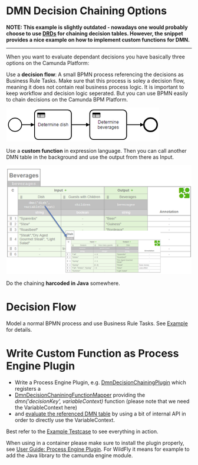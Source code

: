 # DMN Decision Chaining Options

**NOTE: This example is slightly outdated - nowadays one would probably choose to use [DRDs](https://docs.camunda.org/manual/latest/user-guide/dmn-engine/evaluate-decisions/#decisions-with-required-decisions) for chaining decision tables. However, the snippet provides a nice example on how to implement custom functions for DMN.**

----

When you want to evaluate dependant decisions you have basically three options on the Camunda Platform:

Use a **decision flow**: A small BPMN process referencing the decisions as Business Rule Tasks. Make sure that this process is soley a decision flow, meaning it does not contain real business process logic. It is important to keep workflow and decision logic seperated. But you can use BPMN easily to chain decisions on the Camunda BPM Platform.

![Decision Flow](decision-flow.png)

Use a **custom function** in expression language. Then you can call another DMN table in the background and use the output from there as Input. 

![Custom Function](decision-chaining-function2.png)

Do the chaining **harcoded in Java** somewhere.

# Decision Flow

Model a normal BPMN process and use Business Rule Tasks. See [Example](dmn-decision-chaining-example/src/main/resources/decision-flow) for details.

# Write Custom Function as Process Engine Plugin

* Write a Process Engine Plugin, e.g. [DmnDecisionChainingPlugin](dmn-decision-chaining-plugin/src/main/java/com/camunda/consulting/DmnDecisionChainingPlugin.java) which registers a
* [DmnDecisionChaniningFunctionMapper](dmn-decision-chaining-plugin/src/main/java/com/camunda/consulting/DmnDecisionChaniningFunctionMapper.java) providing the *dmn('decisionKey', variableContext)* function (please note that we need the VariableContext here)
* and [evaluate the referenced DMN table](dmn-decision-chaining-plugin/src/main/java/com/camunda/consulting/DecisionTableEvaluator.java) by using a bit of internal API in order to directly use the VariableContext.

Best refer to the [Example Testcase](dmn-decision-chaining-example/src/test/java/com/camunda/demo/dmn/chaining/InMemoryH2Test.java) to see everything in action. 

When using in a container please make sure to install the plugin properly, see [User Guide: Process Engine Plugin](https://docs.camunda.org/manual/7.4/user-guide/process-engine/process-engine-plugins/). For WildFly it means for example to add the Java library to the camunda engine module.
